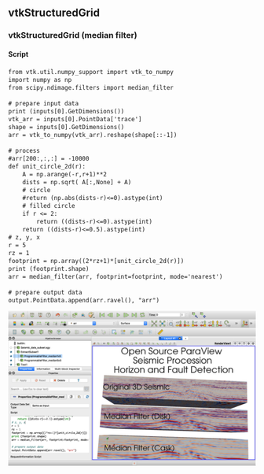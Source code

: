 ## vtkStructuredGrid

### vtkStructuredGrid (median filter)

#### Script
```
from vtk.util.numpy_support import vtk_to_numpy
import numpy as np
from scipy.ndimage.filters import median_filter

# prepare input data
print (inputs[0].GetDimensions())
vtk_arr = inputs[0].PointData['trace']
shape = inputs[0].GetDimensions()
arr = vtk_to_numpy(vtk_arr).reshape(shape[::-1])

# process
#arr[200:,:,:] = -10000
def unit_circle_2d(r):
    A = np.arange(-r,r+1)**2
    dists = np.sqrt( A[:,None] + A)
    # circle
    #return (np.abs(dists-r)<=0).astype(int)
    # filled circle
    if r <= 2:
        return ((dists-r)<=0).astype(int)
    return ((dists-r)<=0.5).astype(int)
# z, y, x
r = 5
rz = 1
footprint = np.array((2*rz+1)*[unit_circle_2d(r)])
print (footprint.shape)
arr = median_filter(arr, footprint=footprint, mode='nearest')

# prepare output data
output.PointData.append(arr.ravel(), "arr")
```
![ParaView ProgrammableFilter StructuredGrid](ParaView_ProgrammableFilter_StructuredGrid.jpg)
